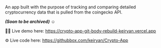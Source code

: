 An app built with the purpose of tracking and comparing detailed cryptocurrency data that is pulled from the coingecko API. 

_**(Soon to be archived)**_ ☺️

👨‍💻 Live demo here: https://crypto-app-git-body-rebuild-keiryan.vercel.app

⚙️ Live code here: https://githubbox.com/keiryan/Crypto-App
